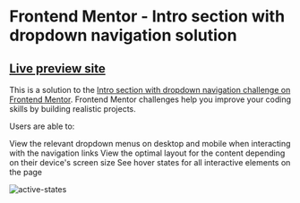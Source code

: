 # Frontend Mentor - Intro section with dropdown navigation solution

## [Live preview site](https://snap-dropdown-navigation.netlify.app)

This is a solution to the [Intro section with dropdown navigation challenge on Frontend Mentor](https://www.frontendmentor.io/solutions/intro-section-with-dropdown-navigation-N_HCFkaezy). Frontend Mentor challenges help you improve your coding skills by building realistic projects.

Users are able to:

View the relevant dropdown menus on desktop and mobile when interacting with the navigation links
View the optimal layout for the content depending on their device's screen size
See hover states for all interactive elements on the page

![active-states](https://user-images.githubusercontent.com/110178135/209118372-e87bff77-cb74-4eea-9c75-6e423673e3fb.jpg)
